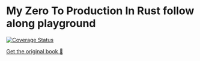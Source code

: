 # My Zero To Production In Rust follow along playground

[![Coverage Status](https://coveralls.io/repos/github/Mouwrice/zero2prod/badge.svg?branch=main)](https://coveralls.io/github/Mouwrice/zero2prod?branch=main)

[Get the original book 🦀](https://www.zero2prod.com/index.html)
